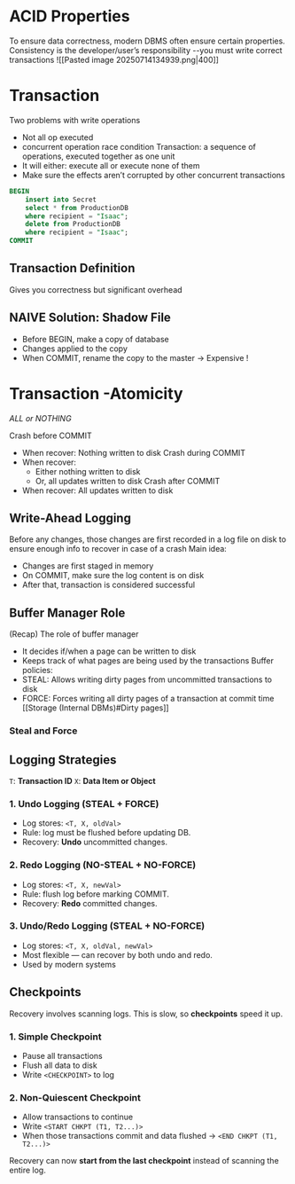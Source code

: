 # ACID Properties

To ensure data correctness, modern DBMS often ensure certain properties.
Consistency is the developer/user’s responsibility --you must write correct transactions
![[Pasted image 20250714134939.png|400]]

# Transaction 
Two problems with write operations
- Not all op executed 
- concurrent operation race condition
Transaction: a sequence of operations, executed together as one unit
- It will either: execute all or execute none of them
- Make sure the effects aren’t corrupted by other concurrent transactions

```sql
BEGIN
	insert into Secret
	select * from ProductionDB
	where recipient = "Isaac";
	delete from ProductionDB
	where recipient = "Isaac";
COMMIT
```

## Transaction Definition
Gives you correctness but significant overhead

## NAIVE Solution: Shadow File 
- Before BEGIN, make a copy of database
- Changes applied to the copy
- When COMMIT, rename the copy to the master
-> Expensive !

# Transaction -Atomicity
*ALL or NOTHING*

Crash before COMMIT
- When recover: Nothing written to disk
Crash during COMMIT
- When recover:
	- Either nothing written to disk
	- Or, all updates written to disk
Crash after COMMIT
- When recover: All updates written to disk

## Write-Ahead Logging
Before any changes, those changes are first recorded in a log file on disk to ensure enough info to recover in case of a crash
Main idea:
- Changes are first staged in memory
- On COMMIT, make sure the log content is on disk
- After that, transaction is considered successful

## Buffer Manager Role
(Recap) The role of buffer manager
- It decides if/when a page can be written to disk
- Keeps track of what pages are being used by the transactions
Buffer policies:
- STEAL: Allows writing dirty pages from uncommitted transactions to disk
- FORCE: Forces writing all dirty pages of a transaction at commit time
[[Storage (Internal DBMs)#Dirty pages]]
### Steal and Force


## **Logging Strategies**
`T`: **Transaction ID**
`X`: **Data Item or Object**
### 1. **Undo Logging (STEAL + FORCE)**
- Log stores: `<T, X, oldVal>`
- Rule: log must be flushed before updating DB.
- Recovery: **Undo** uncommitted changes.

### 2. **Redo Logging (NO-STEAL + NO-FORCE)**
- Log stores: `<T, X, newVal>`
- Rule: flush log before marking COMMIT.
- Recovery: **Redo** committed changes.

### 3. **Undo/Redo Logging (STEAL + NO-FORCE)**
- Log stores: `<T, X, oldVal, newVal>`
- Most flexible — can recover by both undo and redo.
- Used by modern systems

## Checkpoints
Recovery involves scanning logs. This is slow, so **checkpoints** speed it up.
### 1. **Simple Checkpoint**
- Pause all transactions
- Flush all data to disk
- Write `<CHECKPOINT>` to log

### 2. **Non-Quiescent Checkpoint**
- Allow transactions to continue
- Write `<START CHKPT (T1, T2...)>`
- When those transactions commit and data flushed → `<END CHKPT (T1, T2...)>`

Recovery can now **start from the last checkpoint** instead of scanning the entire log.
